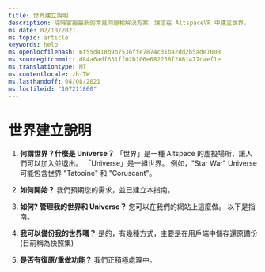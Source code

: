 ```yaml
---
title: 世界建立說明
description: 隨時掌握最新的常見問題和解決方案，讓您在 AltspaceVR 中建立世界。
ms.date: 02/10/2021
ms.topic: article
keywords: help
ms.openlocfilehash: 6f55d418b9b7536ffe7874c31ba2dd2b5ade7008
ms.sourcegitcommit: d84a6adf631ff02b106e682238f2861477caef1e
ms.translationtype: MT
ms.contentlocale: zh-TW
ms.lasthandoff: 04/08/2021
ms.locfileid: "107211860"
---
```

# <a name="world-building-help"></a>世界建立說明

1. **何謂世界？什麼是 Universe？**
「世界」是一種 Altspace 的虛擬場所，讓人們可以加入並退出。 「Universe」是一組世界。 例如，"Star War" Universe 可能包含世界 "Tatooine" 和 "Coruscant"。

2. **如何開始？**
我們預期您的需求，並已建立本指南。

3. **如何? 管理我的世界和 Universe？**
您可以在我們的網站上這麼做。 以下是指南。 

4. **我可以備份我的世界嗎？**
是的，有幾種方式，主要是在用戶端中儲存還原備份 (目前稱為快照集) 

5. **是否有復原/重做功能？**
我們正積極處理中。